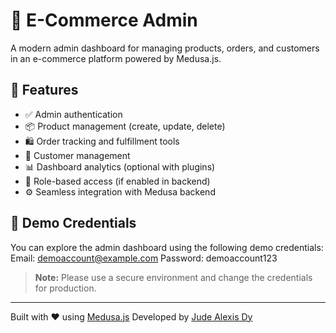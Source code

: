 # 🛒 E-Commerce Admin

A modern admin dashboard for managing products, orders, and customers in an e-commerce platform powered by Medusa.js.

## 🚀 Features

- ✅ Admin authentication
- 📦 Product management (create, update, delete)
- 🛍️ Order tracking and fulfillment tools
- 👥 Customer management
- 📊 Dashboard analytics (optional with plugins)
- 🔐 Role-based access (if enabled in backend)
- ⚙️ Seamless integration with Medusa backend

## 🔐 Demo Credentials

You can explore the admin dashboard using the following demo credentials:
Email: demoaccount@example.com
Password: demoaccount123

> **Note:** Please use a secure environment and change the credentials for production.

---

Built with ❤️ using [Medusa.js](https://medusajs.com/)
Developed by [Jude Alexis Dy](https://www.jude-alexis-dy.site/)
